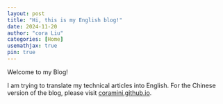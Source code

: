 ```yaml
---
layout: post
title: "Hi, this is my English blog!"
date: 2024-11-20
author: "cora Liu"
categories: [Home]
usemathjax: true
pin: true
---
```


Welcome to my Blog!

I am trying to translate my technical articles into English. For the Chinese version of the blog, please visit [coramini.github.io](https://coramini.github.io).